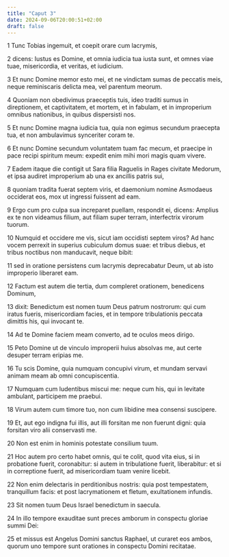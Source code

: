 ```yaml
---
title: "Caput 3"
date: 2024-09-06T20:00:51+02:00
draft: false
---
```



1 Tunc Tobias ingemuit, et coepit orare cum lacrymis,

2 dicens: Iustus es Domine, et omnia iudicia tua iusta sunt, et omnes viae tuae, misericordia, et veritas, et iudicium.

3 Et nunc Domine memor esto mei, et ne vindictam sumas de peccatis meis, neque reminiscaris delicta mea, vel parentum meorum.

4 Quoniam non obedivimus praeceptis tuis, ideo traditi sumus in direptionem, et captivitatem, et mortem, et in fabulam, et in improperium omnibus nationibus, in quibus dispersisti nos.

5 Et nunc Domine magna iudicia tua, quia non egimus secundum praecepta tua, et non ambulavimus synceriter coram te.

6 Et nunc Domine secundum voluntatem tuam fac mecum, et praecipe in pace recipi spiritum meum: expedit enim mihi mori magis quam vivere.

7 Eadem itaque die contigit ut Sara filia Raguelis in Rages civitate Medorum, et ipsa audiret improperium ab una ex ancillis patris sui,

8 quoniam tradita fuerat septem viris, et daemonium nomine Asmodaeus occiderat eos, mox ut ingressi fuissent ad eam.

9 Ergo cum pro culpa sua increparet puellam, respondit ei, dicens: Amplius ex te non videamus filium, aut filiam super terram, interfectrix virorum tuorum.

10 Numquid et occidere me vis, sicut iam occidisti septem viros? Ad hanc vocem perrexit in superius cubiculum domus suae: et tribus diebus, et tribus noctibus non manducavit, neque bibit:

11 sed in oratione persistens cum lacrymis deprecabatur Deum, ut ab isto improperio liberaret eam.

12 Factum est autem die tertia, dum compleret orationem, benedicens Dominum,

13 dixit: Benedictum est nomen tuum Deus patrum nostrorum: qui cum iratus fueris, misericordiam facies, et in tempore tribulationis peccata dimittis his, qui invocant te.

14 Ad te Domine faciem meam converto, ad te oculos meos dirigo.

15 Peto Domine ut de vinculo improperii huius absolvas me, aut certe desuper terram eripias me.

16 Tu scis Domine, quia numquam concupivi virum, et mundam servavi animam meam ab omni concupiscentia.

17 Numquam cum ludentibus miscui me: neque cum his, qui in levitate ambulant, participem me praebui.

18 Virum autem cum timore tuo, non cum libidine mea consensi suscipere.

19 Et, aut ego indigna fui illis, aut illi forsitan me non fuerunt digni: quia forsitan viro alii conservasti me.

20 Non est enim in hominis potestate consilium tuum.

21 Hoc autem pro certo habet omnis, qui te colit, quod vita eius, si in probatione fuerit, coronabitur: si autem in tribulatione fuerit, liberabitur: et si in correptione fuerit, ad misericordiam tuam venire licebit.

22 Non enim delectaris in perditionibus nostris: quia post tempestatem, tranquillum facis: et post lacrymationem et fletum, exultationem infundis.

23 Sit nomen tuum Deus Israel benedictum in saecula.

24 In illo tempore exauditae sunt preces amborum in conspectu gloriae summi Dei:

25 et missus est Angelus Domini sanctus Raphael, ut curaret eos ambos, quorum uno tempore sunt orationes in conspectu Domini recitatae.

